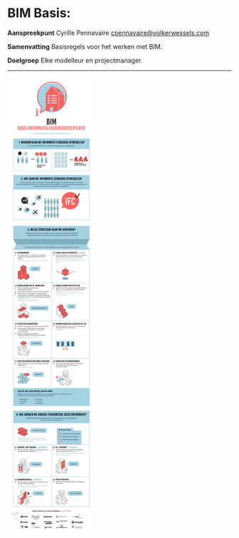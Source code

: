 
BIM Basis:
===========
**Aanspreekpunt**
Cyrille Pennavaire
cpennavaire@volkerwessels.com

**Samenvatting**
Basisregels voor het werken met BIM. 

**Doelgroep**
Elke modelleur en projectmanager.

-----------
![BIM basis](https://raw.githubusercontent.com/BIM-Handboek-NL/BIM-geboden/master/BIM_BASIS%20ILS_infographic_banner-web.jpg)

